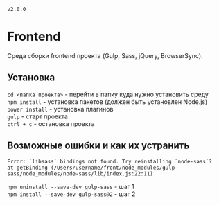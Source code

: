 `v2.0.0`
# Frontend
Среда сборки frontend проекта (Gulp, Sass, jQuery, BrowserSync).

## Установка
`cd <папка проекта>` - перейти в папку куда нужно установить среду  
`npm install` - установка пакетов (должен быть установлен Node.js)  
`bower install` - установка плагинов  
`gulp` - старт проекта  
`ctrl + c` - остановка проекта

## Возможные ошибки и как их устранить
```
Error: `libsass` bindings not found. Try reinstalling `node-sass`?
at getBinding (/Users/username/front/node_modules/gulp-sass/node_modules/node-sass/lib/index.js:22:11)
``` 
`npm uninstall --save-dev gulp-sass` - шаг 1  
`npm install --save-dev gulp-sass@2` - шаг 2